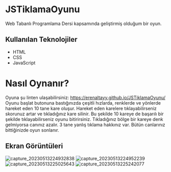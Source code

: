 # JSTiklamaOyunu
Web Tabanlı Programlama Dersi kapsamında geliştirmiş olduğum bir oyun.
## Kullanılan Teknolojiler
- HTML
- CSS
- JavaScript
# Nasıl Oynanır?
Oyuna şu linten ulaşabilirsiniz: https://erenaltayy.github.io/JSTiklamaOyunu/
Oyunu başlat butonuna bastığınızda çeşitli hızlarda, renklerde ve yönlerde hareket eden 10 tane kare oluşur. Hareket eden karelere tıklayabilirseniz skorunuz artar ve tıkladığınız kare silinir. Bu şekilde 10 kareye de başarılı bir şekilde tıklayabilirseniz oyunu bitirirsiniz. Tıkladığınız bölge bir kareye denk gelmiyorsa canınız azalır. 3 tane yanlış tıklama hakkınız var. Bütün canlarınız bittiğinizde oyun sonlanır.
## Ekran Görüntüleri
![capture_20230513224932838](https://github.com/erenaltayy/JSTiklamaOyunu/assets/85945886/68582dbb-b71f-4437-a314-867a3176374a)
![capture_20230513224952239](https://github.com/erenaltayy/JSTiklamaOyunu/assets/85945886/b68fe7f2-4b55-48d5-bad9-13a0b97346ea)
![capture_20230513225025643](https://github.com/erenaltayy/JSTiklamaOyunu/assets/85945886/81b76b6f-88e5-4cb9-bc20-e73793c96b36)
![capture_20230513225242077](https://github.com/erenaltayy/JSTiklamaOyunu/assets/85945886/0f30f26e-3931-4566-916c-5ecd35772383)
